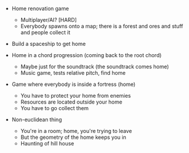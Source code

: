 - Home renovation game
    - Multiplayer/AI? [HARD]
    - Everybody spawns onto a map; there is a forest and ores and stuff and people collect it

- Build a spaceship to get home

- Home in a chord progression (coming back to the root chord)
    - Maybe just for the soundtrack (the soundtrack comes home)
    - Music game, tests relative pitch, find home

- Game where everybody is inside a fortress (home)
    - You have to protect your home from enemies
    - Resources are located outside your home
    - You have to go collect them

- Non-euclidean thing
    - You're in a room; home, you're trying to leave
    - But the geometry of the home keeps you in
    - Haunting of hill house


